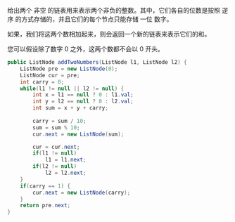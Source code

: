 给出两个 非空 的链表用来表示两个非负的整数。其中，它们各自的位数是按照 逆序 的方式存储的，并且它们的每个节点只能存储 一位 数字。  

如果，我们将这两个数相加起来，则会返回一个新的链表来表示它们的和。  

您可以假设除了数字 0 之外，这两个数都不会以 0 开头。  

```Java
public ListNode addTwoNumbers(ListNode l1, ListNode l2) {
    ListNode pre = new ListNode(0);
    ListNode cur = pre;
    int carry = 0;
    while(l1 != null || l2 != null) {
        int x = l1 == null ? 0 : l1.val;
        int y = l2 == null ? 0 : l2.val;
        int sum = x + y + carry;
        
        carry = sum / 10;
        sum = sum % 10;
        cur.next = new ListNode(sum);

        cur = cur.next;
        if(l1 != null)
            l1 = l1.next;
        if(l2 != null)
            l2 = l2.next;
    }
    if(carry == 1) {
        cur.next = new ListNode(carry);
    }
    return pre.next;
}
```